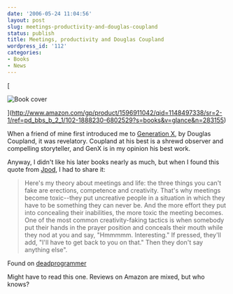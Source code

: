 ```yaml
---
date: '2006-05-24 11:04:56'
layout: post
slug: meetings-productivity-and-douglas-coupland
status: publish
title: Meetings, productivity and Douglas Coupland
wordpress_id: '112'
categories:
- Books
- News
---
```


[


![Book cover](http://images.amazon.com/images/P/1596911042.01._AA240_SCLZZZZZZZ_.jpg)



](http://www.amazon.com/gp/product/1596911042/qid=1148497338/sr=2-1/ref=pd_bbs_b_2_1/102-1888230-6802529?s=books&v=glance&n=283155)

When a friend of mine first introduced me to [Generation X](http://www.amazon.com/exec/obidos/ASIN/031205436X/phfactor-20/102-1888230-6802529?%5Fencoding=UTF8&camp=1789&link%5Fcode=xm2), by Douglas Coupland, it was revelatory. Coupland at his best is a shrewd observer and compelling storyteller, and GenX is in my opinion his best work.

Anyway, I didn't like his later books nearly as much, but when I found this quote from [Jpod](http://www.amazon.com/gp/product/1596911042/qid=1148497338/sr=2-1/ref=pd_bbs_b_2_1/102-1888230-6802529?s=books&v=glance&n=283155), I had to share it:


> Here's my theory about meetings and life: the three things you can't fake are erections, competence and creativity. That's why meetings become toxic--they put uncreative people in a situation in which they have to be something they can never be. And the more effort they put into concealing their inabilities, the more toxic the meeting becomes. One of the most common creativity-faking tactics is when somebody put their hands in the prayer position and conceals their mouth while they nod at you and say, "Hmmmmm. Interesting." If pressed, they'll add, "I'll have to get back to you on that." Then they don't say anything else".


Found on [deadprogrammer](http://www.deadprogrammer.com/?p=1830)

Might have to read this one. Reviews on Amazon are mixed, but who knows?
